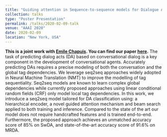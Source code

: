 ```yaml
---
title: "Guiding attention in Sequence-to-sequence models for Dialogue Act prediction"
collection: talks
type: "Poster Presentation"
permalink: /talks/2020-02-09-talk
venue: "AAAI 2020"
date: 2020-02-09
location: "New York, USA"
---
```

<b>This is a joint work with [Emile Chapuis](https://emilechapuis.github.io/). You can find our paper [here](https://ojs.aaai.org//index.php/AAAI/article/view/6259).</b>
The task of predicting dialog acts (DA) based on conversational dialog is a key component in the development of conversational agents. Accurately predicting DAs requires a precise modeling of both the conversation and the global tag dependencies. We leverage seq2seq approaches widely adopted
in Neural Machine Translation (NMT) to improve the modelling of tag sequentiality. Seq2seq models are known to learn
complex global dependencies while currently proposed approaches using linear conditional random fields (CRF) only
model local tag dependencies. In this work, we introduce a
seq2seq model tailored for DA classification using: a hierarchical encoder, a novel guided attention mechanism and
beam search applied to both training and inference. Compared to the state of the art our model does not require handcrafted features and is trained end-to-end. Furthermore, the
proposed approach achieves an unmatched accuracy score of
85% on SwDA, and state-of-the-art accuracy score of 91.6%
on MRDA.